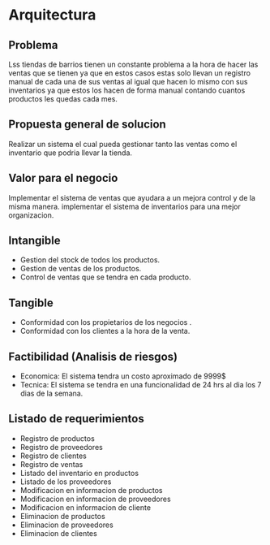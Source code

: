 # Arquitectura
## Problema
Lss tiendas de barrios tienen un constante problema a la hora de hacer las ventas que se tienen ya que en estos casos estas solo llevan un registro manual de cada una de sus ventas al igual que hacen lo mismo con sus inventarios ya que estos los hacen de forma manual contando cuantos productos les quedas cada mes.
## Propuesta general de solucion 
Realizar un sistema el cual pueda gestionar tanto las ventas como el inventario que podria llevar la tienda.
## Valor para el negocio 
Implementar el sistema de ventas que ayudara a un mejora control y de la misma manera. implementar el sistema de inventarios para una mejor organizacion.
## Intangible
- Gestion del stock de todos los productos.
- Gestion de ventas de los productos.
- Control de ventas que se tendra en cada producto.
## Tangible 
- Conformidad con los propietarios de los negocios .
- Conformidad con los clientes a la hora de la venta.
## Factibilidad (Analisis de riesgos)
- Economica: El sistema tendra un costo aproximado de 9999$
- Tecnica: El sistema se tendra en una funcionalidad de 24 hrs al dia los 7 dias de la semana.
## Listado de requerimientos
- Registro de productos
- Registro de proveedores
- Registro de clientes
- Registro de ventas 
- Listado del inventario en productos
- Listado de los proveedores
- Modificacion en informacion de productos
- Modificacion en informacion de proveedores
- Modificacion en informacion de cliente
- Eliminacion de productos
- Eliminacion de proveedores
- Eliminacion de clientes
